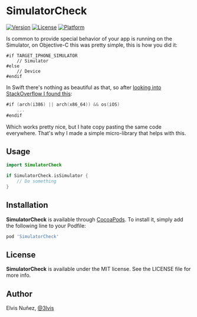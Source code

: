 # SimulatorCheck

[![Version](https://img.shields.io/cocoapods/v/SimulatorCheck.svg?style=flat)](http://cocoadocs.org/docsets/SimulatorCheck)
[![License](https://img.shields.io/cocoapods/l/SimulatorCheck.svg?style=flat)](http://cocoadocs.org/docsets/SimulatorCheck)
[![Platform](https://img.shields.io/cocoapods/p/SimulatorCheck.svg?style=flat)](http://cocoadocs.org/docsets/SimulatorCheck)

Is common to provide special behavior of your app is running on the Simulator, on Objective-C this was pretty simple, this is how you did it:

```objc
#if TARGET_IPHONE_SIMULATOR
    // Simulator
#else
    // Device
#endif
```

In Swift there's nothing as beautiful as that, so after [looking into StackOverflow I found this](http://stackoverflow.com/questions/24869481/detect-if-app-is-being-built-for-device-or-simulator-in-swift):

```swift
#if (arch(i386) || arch(x86_64)) && os(iOS)
    ...
#endif
```

Which works pretty nice, but I hate copy pasting the same code everywhere. That's why I made a simple micro-library that helps with this.

## Usage

```swift
import SimulatorCheck

if SimulatorCheck.isSimulator {
    // Do something
}
```

## Installation

**SimulatorCheck** is available through [CocoaPods](http://cocoapods.org). To install
it, simply add the following line to your Podfile:

```ruby
pod 'SimulatorCheck'
```

## License

**SimulatorCheck** is available under the MIT license. See the LICENSE file for more info.

## Author

Elvis Nuñez, [@3lvis](https://twitter.com/3lvis)
